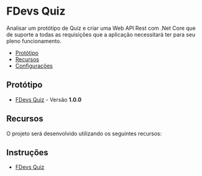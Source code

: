 # FDevs Quiz
  Analisar um protótipo de Quiz e criar uma Web API Rest com .Net Core que de suporte a todas as requisições que a aplicação necessitará ter para seu pleno funcionamento.

- [Protótipo](#Protótipo)
- [Recursos](#Recursos)
- [Configurações](#Configurações)

## Protótipo
- [FDevs Quiz](https://www.figma.com/proto/q3JdOjkx5FcAblc9Qv8ZNf/FDev-Quiz?node-id=48520%3A1094&scaling=scale-down&page-id=0%3A1) - Versão **1.0.0**

## Recursos
O projeto será desenvolvido utilizando os seguintes recursos:

## Instruções
- [FDevs Quiz](https://www.notion.so/Aula-2-3dfa7105aa3543c986cb5272ff7ec264)
